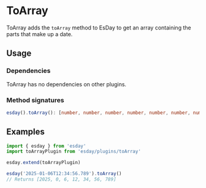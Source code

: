 # ToArray

ToArray adds the `toArray` method to EsDay to get an array containing the parts that make up a date.

## Usage

### Dependencies
ToArray has no dependencies on other plugins.

### Method signatures
```typescript
esday().toArray(): [number, number, number, number, number, number, number]
```

## Examples
```typescript
import { esday } from 'esday'
import toArrayPlugin from 'esday/plugins/toArray'

esday.extend(toArrayPlugin)

esday('2025-01-06T12:34:56.789').toArray()
// Returns [2025, 0, 6, 12, 34, 56, 789]
```
